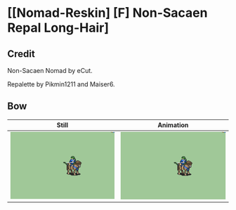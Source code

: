 # [\[Nomad-Reskin\] \[F\] Non-Sacaen Repal Long-Hair]

## Credit

Non-Sacaen Nomad by eCut.

Repalette by Pikmin1211 and Maiser6.

## Bow

| Still | Animation |
| :---: | :-------: |
| ![Bow still](./Bow_000.png) | ![Bow animation](./Bow.gif) |
